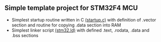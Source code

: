 ## Simple template project for STM32F4 MCU
* Simplest startup routine written in C [(startup.c)](./startup.c) with definition of .vector section and routine for copying .data section into RAM 
* Simplest linker script [(stm32.ld)](./stm32.ld) with defined .text, .rodata, .data and .bss sections 
